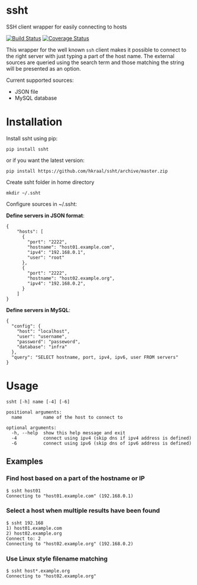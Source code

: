 # ssht
SSH client wrapper for easily connecting to hosts

[![Build Status](https://travis-ci.org/hkraal/ssht.svg?branch=master)](https://travis-ci.org/hkraal/ssht)
[![Coverage Status](https://coveralls.io/repos/github/hkraal/ssht/badge.svg?branch=master)](https://coveralls.io/github/hkraal/ssht?branch=master)


This wrapper for the well known `ssh` client makes it possible to connect to the right server with just typing a part of the host name. The external sources are queried using the search term and those matching the string will be presented as an option.

Current supported sources:

* JSON file
* MySQL database

# Installation

Install ssht using pip:

    pip install ssht

or if you want the latest version:

    pip install https://github.com/hkraal/ssht/archive/master.zip

Create ssht folder in home directory

    mkdir ~/.ssht

Configure sources in ~/.ssht:

**Define servers in JSON format**:

    {
    	"hosts": [
    	  {
    		"port": "2222",
    		"hostname": "host01.example.com",
    		"ipv4": "192.168.0.1",
    		"user": "root"
    	  },
    	  {
    		"port": "2222",
    		"hostname": "host02.example.org",
    		"ipv4": "192.168.0.2",
    	  }
    	]
    }

**Define servers in MySQL**:

    {
      "config": {
        "host": "localhost",
        "user": "username",
        "password": "passeword",
        "database": "infra"
      },
      "query": "SELECT hostname, port, ipv4, ipv6, user FROM servers"
    }

# Usage

    ssht [-h] name [-4] [-6] 
    
    positional arguments:
      name        name of the host to connect to
    
    optional arguments:
      -h, --help  show this help message and exit
      -4          connect using ipv4 (skip dns if ipv4 address is defined)
      -6          connect using ipv6 (skip dns of ipv6 address is defined)

## Examples

### Find host based on a part of the hostname or IP

    $ ssht host01
    Connecting to "host01.example.com" (192.168.0.1)

### Select a host when multiple results have been found

    $ ssht 192.168
    1) host01.example.com
	2) host02.example.org
	Connect to: 2
    Connecting to "host02.example.org" (192.168.0.2)

### Use Linux style filename matching

    $ ssht host*.example.org
    Connecting to "host02.example.org"

